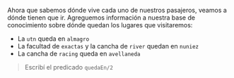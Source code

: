 Ahora que sabemos dónde vive cada uno de nuestros pasajeros, veamos a dónde tienen que ir. Agreguemos información a nuestra base de conocimiento sobre dónde quedan los lugares que visitaremos: 

* La `utn` queda en `almagro`
* La facultad de `exactas` y la cancha de `river` quedan en `nuniez`
* La cancha de `racing` queda en `avellaneda`

> Escribí el predicado `quedaEn/2`